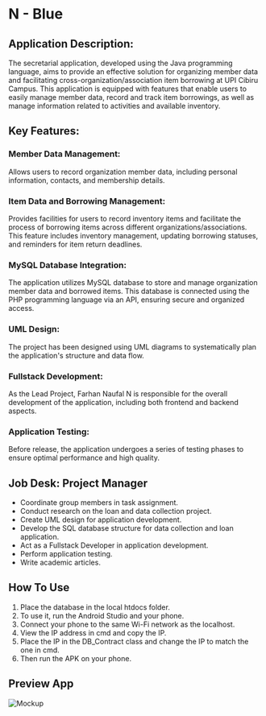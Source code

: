 
# N - Blue 
 
## Application Description:
The secretarial application, developed using the Java programming language, aims to provide an effective solution for organizing member data and facilitating cross-organization/association item borrowing at UPI Cibiru Campus. This application is equipped with features that enable users to easily manage member data, record and track item borrowings, as well as manage information related to activities and available inventory.

## Key Features:

### Member Data Management:
Allows users to record organization member data, including personal information, contacts, and membership details.

### Item Data and Borrowing Management:
Provides facilities for users to record inventory items and facilitate the process of borrowing items across different organizations/associations. This feature includes inventory management, updating borrowing statuses, and reminders for item return deadlines.

### MySQL Database Integration:
The application utilizes MySQL database to store and manage organization member data and borrowed items. This database is connected using the PHP programming language via an API, ensuring secure and organized access.

### UML Design:
The project has been designed using UML diagrams to systematically plan the application's structure and data flow.

### Fullstack Development:
As the Lead Project, Farhan Naufal N is responsible for the overall development of the application, including both frontend and backend aspects.

### Application Testing:
Before release, the application undergoes a series of testing phases to ensure optimal performance and high quality.

## Job Desk: Project Manager

- Coordinate group members in task assignment.
- Conduct research on the loan and data collection project.
- Create UML design for application development.
- Develop the SQL database structure for data collection and loan application.
- Act as a Fullstack Developer in application development.
- Perform application testing.
- Write academic articles.

## How To Use

1. Place the database in the local htdocs folder.
2. To use it, run the Android Studio and your phone.
3. Connect your phone to the same Wi-Fi network as the localhost.
4. View the IP address in cmd and copy the IP.
5. Place the IP in the DB_Contract class and change the IP to match the one in cmd.
6. Then run the APK on your phone.

## Preview App

![Mockup](https://github.com/FarhanNaufalN/N-BlueAplikasiKesekretariatan/blob/main/N%20Blue/Mock%20Up%20N%20Blue.jpg?raw=true)


